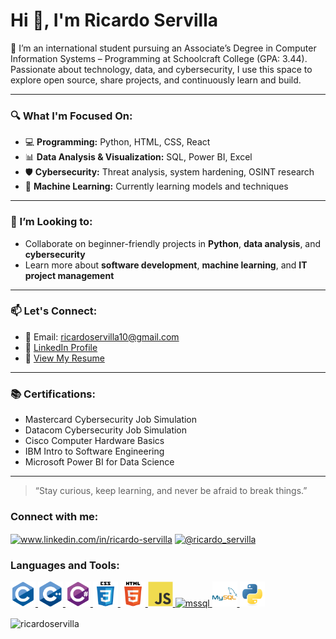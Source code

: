 # Hi 👋, I'm Ricardo Servilla

🎯 I’m an international student pursuing an Associate’s Degree in Computer Information Systems – Programming at Schoolcraft College (GPA: 3.44). Passionate about technology, data, and cybersecurity, I use this space to explore open source, share projects, and continuously learn and build.

---

### 🔍 What I'm Focused On:
- 💻 **Programming:** Python, HTML, CSS, React
- 📊 **Data Analysis & Visualization:** SQL, Power BI, Excel
- 🛡️ **Cybersecurity:** Threat analysis, system hardening, OSINT research
- 🧠 **Machine Learning:** Currently learning models and techniques

---

### 🤝 I’m Looking to:
- Collaborate on beginner-friendly projects in **Python**, **data analysis**, and **cybersecurity**
- Learn more about **software development**, **machine learning**, and **IT project management**

---

### 📫 Let's Connect:
- 📧 Email: ricardoservilla10@gmail.com  
- 💼 [LinkedIn Profile](https://www.linkedin.com/in/ricardo-servilla/)  
- 📄 [View My Resume](https://www.linkedin.com/in/ricardo-servilla/)  

---

### 📚 Certifications:
- Mastercard Cybersecurity Job Simulation  
- Datacom Cybersecurity Job Simulation  
- Cisco Computer Hardware Basics  
- IBM Intro to Software Engineering  
- Microsoft Power BI for Data Science  

---

> “Stay curious, keep learning, and never be afraid to break things.”  



<h3 align="left">Connect with me:</h3>
<p align="left">
<a href="https://linkedin.com/in/www.linkedin.com/in/ricardo-servilla" target="blank"><img align="center" src="https://raw.githubusercontent.com/rahuldkjain/github-profile-readme-generator/master/src/images/icons/Social/linked-in-alt.svg" alt="www.linkedin.com/in/ricardo-servilla" height="30" width="40" /></a>
<a href="https://instagram.com/@ricardo_servilla" target="blank"><img align="center" src="https://raw.githubusercontent.com/rahuldkjain/github-profile-readme-generator/master/src/images/icons/Social/instagram.svg" alt="@ricardo_servilla" height="30" width="40" /></a>
</p>

<h3 align="left">Languages and Tools:</h3>
<p align="left"> <a href="https://www.cprogramming.com/" target="_blank" rel="noreferrer"> <img src="https://raw.githubusercontent.com/devicons/devicon/master/icons/c/c-original.svg" alt="c" width="40" height="40"/> </a> <a href="https://www.w3schools.com/cpp/" target="_blank" rel="noreferrer"> <img src="https://raw.githubusercontent.com/devicons/devicon/master/icons/cplusplus/cplusplus-original.svg" alt="cplusplus" width="40" height="40"/> </a> <a href="https://www.w3schools.com/cs/" target="_blank" rel="noreferrer"> <img src="https://raw.githubusercontent.com/devicons/devicon/master/icons/csharp/csharp-original.svg" alt="csharp" width="40" height="40"/> </a> <a href="https://www.w3schools.com/css/" target="_blank" rel="noreferrer"> <img src="https://raw.githubusercontent.com/devicons/devicon/master/icons/css3/css3-original-wordmark.svg" alt="css3" width="40" height="40"/> </a> <a href="https://www.w3.org/html/" target="_blank" rel="noreferrer"> <img src="https://raw.githubusercontent.com/devicons/devicon/master/icons/html5/html5-original-wordmark.svg" alt="html5" width="40" height="40"/> </a> <a href="https://developer.mozilla.org/en-US/docs/Web/JavaScript" target="_blank" rel="noreferrer"> <img src="https://raw.githubusercontent.com/devicons/devicon/master/icons/javascript/javascript-original.svg" alt="javascript" width="40" height="40"/> </a> <a href="https://www.microsoft.com/en-us/sql-server" target="_blank" rel="noreferrer"> <img src="https://www.svgrepo.com/show/303229/microsoft-sql-server-logo.svg" alt="mssql" width="40" height="40"/> </a> <a href="https://www.mysql.com/" target="_blank" rel="noreferrer"> <img src="https://raw.githubusercontent.com/devicons/devicon/master/icons/mysql/mysql-original-wordmark.svg" alt="mysql" width="40" height="40"/> </a> <a href="https://www.python.org" target="_blank" rel="noreferrer"> <img src="https://raw.githubusercontent.com/devicons/devicon/master/icons/python/python-original.svg" alt="python" width="40" height="40"/> </a> </p>

<p><img align="center" src="https://github-readme-stats.vercel.app/api/top-langs?username=ricardoservilla&show_icons=true&locale=en&layout=compact" alt="ricardoservilla" /></p>






<!--
**RicardoServilla/RicardoServilla** is a ✨ _special_ ✨ repository because its `README.md` (this file) appears on your GitHub profile.

Here are some ideas to get you started:

- 🔭 I’m currently working on ...
- 🌱 I’m currently learning ...
- 👯 I’m looking to collaborate on ...
- 🤔 I’m looking for help with ...
- 💬 Ask me about ...
- 📫 How to reach me: ...
- 😄 Pronouns: ...
- ⚡ Fun fact: ...
-->
